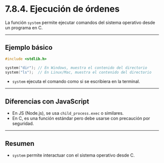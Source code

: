 # 7.8.4. Ejecución de órdenes

La función `system` permite ejecutar comandos del sistema operativo desde un programa en C.

---

## Ejemplo básico

```c
#include <stdlib.h>

system("dir"); // En Windows, muestra el contenido del directorio
system("ls");  // En Linux/Mac, muestra el contenido del directorio
```

- `system` ejecuta el comando como si se escribiera en la terminal.

---

## Diferencias con JavaScript

- En JS (Node.js), se usa `child_process.exec` o similares.
- En C, es una función estándar pero debe usarse con precaución por seguridad.

---

## Resumen

- `system` permite interactuar con el sistema operativo desde C.
